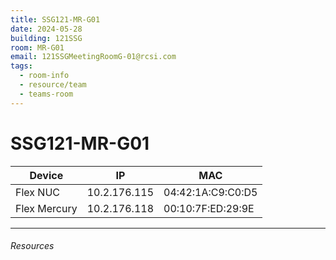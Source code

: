 ```yaml
---
title: SSG121-MR-G01
date: 2024-05-28
building: 121SSG
room: MR-G01
email: 121SSGMeetingRoomG-01@rcsi.com
tags:
  - room-info
  - resource/team
  - teams-room
---
```


# SSG121-MR-G01

Device       | IP           | MAC 
------------ | ------------ | ----------------- 
Flex NUC     | 10.2.176.115 | 04:42:1A:C9:C0:D5 
Flex Mercury | 10.2.176.118 | 00:10:7F:ED:29:9E 

---

###### Resources
